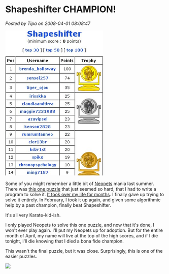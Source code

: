 # Shapeshifter CHAMPION!

*Posted by Tipa on 2008-04-01 08:08:47*

![ss.jpg](../../../uploads/2008/04/ss.jpg)

Some of you might remember a little bit of [Neopets](http://www.neopets.com/) mania last summer. There was [this one puzzle](http://www.neopets.com/medieval/shapeshifter.phtml) that just seemed so hard, that I had to write a program to solve it. [It took over my life for months](http://shewhoshapes.wordpress.com/). I finally gave up trying to solve it entirely. In February, I took it up again, and given some algorithmic help by a past champion, finally beat Shapeshifter.

It's all very Karate-kid-ish.

I only played Neopets to solve this one puzzle, and now that it's done, I won't ever play again. I'll put my Neopets up for adoption. But for the entire month of April, my name will live at the top of the high scores, and if I die tonight, I'll die knowing that I died a bona fide champion.

This wasn't the final puzzle, but it was close. Surprisingly, this is one of the easier puzzles.

![](http://shewhoshapes.files.wordpress.com/2008/03/level97.jpg)
